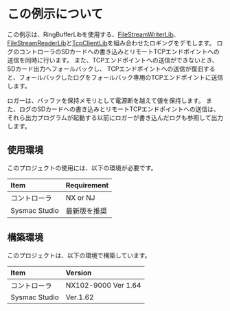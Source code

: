 # この例示について
この例示は、RingBufferLibを使用する、[FileStreamWriterLib](https://github.com/kmu2030/FileStreamWriterLib)、[FileStreamReaderLib](https://github.com/kmu2030/FileStreamReaderLib)と[TcpClientLib](https://github.com/kmu2030/TcpClientLib)を組み合わせたロギングをデモします。
ログのコントローラのSDカードへの書き込みとリモートTCPエンドポイントへの送信を同時に行います。
また、TCPエンドポイントへの送信ができないとき、SDカード出力へフォールバックし、
TCPエンドポイントへの送信が復旧すると、フォールバックしたログをフォールバック専用のTCPエンドポイントに送信します。

ロガーは、バッファを保持メモリとして電源断を越えて値を保持します。
また、ログのSDカードへの書き込みとリモートTCPエンドポイントへの送信は、
それら出力プログラムが起動する以前にロガーが書き込んだログも参照して出力します。

## 使用環境
このプロジェクトの使用には、以下の環境が必要です。

| Item          | Requirement |
| :------------ | :---------- |
| コントローラ   | NX or NJ    |
| Sysmac Studio | 最新版を推奨 |

## 構築環境
このプロジェクトは、以下の環境で構築しています。

| Item            | Version              |
| :-------------- | :------------------- |
| コントローラ     | NX102-9000 Ver 1.64  |
| Sysmac Studio   | Ver.1.62             |


